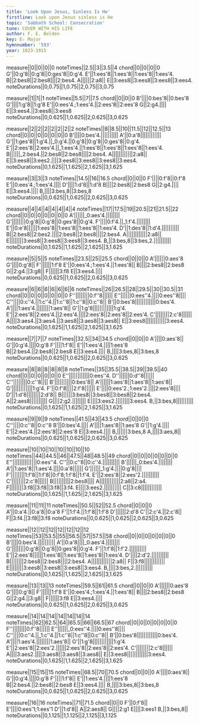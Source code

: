 ```yaml
---
title: 'Look Upon Jesus, Sinless Is He'
firstline: Look upon Jesus sinless is He
topic: 'Sabbath School: Consecration'
tune: COVER WITH HIS LIFE
author: F. E. Belden
key: E♭ Major
hymnnumber: '593'
year: 1823-1915
---
```

measure||0||0||0||0
noteTimes||2.5||3||3.5||4
chord||0||0||0||0
G'||0:g'8||0:g'8||0:ges'8||0:g'4.
E'||1:ees'8||1:ees'8||1:ees'8||1:ees'4.
B||2:bes8||2:bes8||||2:bes4.
A||||||2:a8||
E||3:ees8||3:ees8||3:ees8||3:ees4.
noteDurations||0,0.75||1,0.75||2,0.75||3,0.75

measure||1||1||1
noteTimes||5.5||7||7.5
chord||0||0||0
B'||||0:bes'8||0:bes'8
G'||||1:g'8||1:g'8
E'||0:ees'4.;1:ees'4.||2:ees'8||2:ees'8
G||2:g4.||||
E||3:ees4.||3:ees8||3:ees8
noteDurations||0,0.625||1,0.625||2,0.625||3,0.625

measure||2||2||2||2||2||2||2
noteTimes||8||8.5||10||11.5||12||12.5||13
chord||0||0||0||0||0||0||0
B'||||0:bes'4.||||||||||
A'||0:a'8||||||||||||
G'||1:ges'8||1:g'4.||_0:g'4.||0:g'8||0:g'8||0:ges'8||0:g'4.
E'||2:ees'8||2:ees'4.||_1:ees'4.||1:ees'8||1:ees'8||1:ees'8||1:ees'4.
B||||||_2:bes4.||2:bes8||2:bes8||||2:bes4.
A||||||||||||2:a8||
E||3:ees8||3:ees2.||||3:ees8||3:ees8||3:ees8||3:ees4.
noteDurations||0,1.625||1,1.625||2,1.625||3,1.625

measure||3||3||3
noteTimes||14.5||16||16.5
chord||0||0||0
F'||||0:f'8||0:f'8
E'||0:ees'4.;1:ees'4.||||
D'||||1:d'8||1:d'8
B||||2:bes8||2:bes8
G||2:g4.||||
E||3:ees4.||||
B,||||3:bes,8||3:bes,8
noteDurations||0,0.625||1,0.625||2,0.625||3,0.625

measure||4||4||4||4||4||4||4
noteTimes||17||17.5||19||20.5||21||21.5||22
chord||0||0||0||0||0||0||0
A'||||||_0:aes'4.||||||||
G'||||||||0:g'8||0:g'8||0:ges'8||0:g'4.
F'||||0:f'4.||_1:f'4.||||||||
E'||0:e'8||||||1:ees'8||1:ees'8||1:ees'8||1:ees'4.
D'||1:des'8||1:d'4.||||||||||
B||2:bes8||2:bes2.||||2:bes8||2:bes8||||2:bes4.
A||||||||||||2:a8||
E||||||||3:ees8||3:ees8||3:ees8||3:ees4.
B,||3:bes,8||3:bes,2.||||||||||
noteDurations||0,1.625||1,1.625||2,1.625||3,1.625

measure||5||5||5
noteTimes||23.5||25||25.5
chord||0||0||0
A'||||||0:aes'8
G'||||0:g'8||
F'||||||1:f'8
E'||0:ees'4.;1:ees'4.||1:ees'8||
B||||2:bes8||2:bes8
G||2:g4.||3:g8||
F||||||3:f8
E||3:ees4.||||
noteDurations||0,0.625||1,0.625||2,0.625||3,0.625

measure||6||6||6||6||6||6||6
noteTimes||26||26.5||28||29.5||30||30.5||31
chord||0||0||0||0||0||0||0
F''||||||||0:f''8||||||
E''||||||0:ees''4.||||0:ees''8||||
C''||||0:c''4.||1:c''4.||1:c''8||1:c''8||0:c''8||
B'||0:bes'8||||||||||||0:bes'4.
A'||||1:aes'4.||||||||1:aes'8||
G'||1:g'8||||||||||||1:g'4.
E'||2:ees'8||2:ees'4.||2:ees'4.||||2:ees'8||2:ees'8||2:ees'4.
C'||||||||2:c'8||||||
A||||3:aes4.||3:aes4.||3:aes8||3:aes8||3:aes8||
E||3:ees8||||||||||||3:ees4.
noteDurations||0,1.625||1,1.625||2,1.625||3,1.625

measure||7||7||7
noteTimes||32.5||34||34.5
chord||0||0||0
A'||||0:aes'8||
G'||0:g'4.||||0:g'8
F'||||1:f'8||
E'||1:ees'4.||||1:ees'8
B||2:bes4.||2:bes8||2:bes8
E||3:ees4.||||
B,||||3:bes,8||3:bes,8
noteDurations||0,0.625||1,0.625||2,0.625||3,0.625

measure||8||8||8||8||8||8
noteTimes||35||35.5||38.5||39||39.5||40
chord||0||0||0||0||0||0
E''||||||||||||0:ees''4.
D''||||||0:d''8||||||
C''||||||||0:c''8||||
B'||||||||||0:bes'8||
A'||||||1:aes'8||1:aes'8||1:aes'8||
G'||||||||||||1:g'4.
F'||0:f'8||||2:f'8||||||
E'||||0:ees'2.;1:ees'2.||||2:ees'8||||
D'||1:d'8||||||||2:d'8||
B||||||3:bes8||3:bes8||3:bes8||2:bes4.
A||2:aes8||||||||||
G||||2:g2.||||||||
E||||3:ees2.||||||||3:ees4.
B,||3:bes,8||||||||||
noteDurations||0,1.625||1,1.625||2,1.625||3,1.625

measure||9||9||9
noteTimes||41.5||43||43.5
chord||0||0||0
C''||||0:c''8||0:c''8
B'||0:bes'4.||||
A'||||1:aes'8||1:aes'8
G'||1:g'4.||||
E'||2:ees'4.||2:ees'8||2:ees'8
E||3:ees4.||||
B,||||||3:bes,8
A,||||3:aes,8||
noteDurations||0,0.625||1,0.625||2,0.625||3,0.625

measure||10||10||10||10||10||10||10
noteTimes||44||44.5||46||47.5||48||48.5||49
chord||0||0||0||0||0||0||0
E''||||||||||||||0:ees''4.
C''||0:c''8||0:c''4.||||||||||
B'||||||_0:bes'4.||||||||
A'||1:aes'8||1:aes'4.||||0:a'8||||||
G'||||||_1:g'4.||||0:g'8||||
F'||||||||1:f'8||1:f'8||0:f'8;1:f'8||1:f'4.
E'||2:ees'8||2:ees'2.||||||||||
C'||||||||2:c'8||||||
B||||||||||2:bes8||||
A||||||||||||2:a8||2:a4.
F||||||||3:f8||3:f8||3:f8||3:f4.
E||||3:ees2.||||||||||
C||3:c8||||||||||||
noteDurations||0,1.625||1,1.625||2,1.625||3,1.625

measure||11||11||11
noteTimes||50.5||52||52.5
chord||0||0||0
A'||0:a'4.||0:a'8||0:a'8
F'||1:f'4.||1:f'8||1:f'8
D'||||||2:d'8
C'||2:c'4.||2:c'8||
F||3:f4.||3:f8||3:f8
noteDurations||0,0.625||1,0.625||2,0.625||3,0.625

measure||12||12||12||12||12||12||12
noteTimes||53||53.5||55||56.5||57||57.5||58
chord||0||0||0||0||0||0||0
B'||||0:bes'4.||||||||||
A'||0:a'8||||_0:aes'4.||||||||
G'||||||||0:g'8||0:g'8||0:ges'8||0:g'4.
F'||1:f'8||1:f'2.||||||||||
E'||2:ees'8||||||1:ees'8||1:ees'8||1:ees'8||1:ees'4.
D'||||2:d'2.||||||||||
B||||||||2:bes8||2:bes8||||2:bes4.
A||||||||||||2:a8||
F||3:f8||||||||||||
E||||||||3:ees8||3:ees8||3:ees8||3:ees4.
B,||||3:bes,2.||||||||||
noteDurations||0,1.625||1,1.625||2,1.625||3,1.625

measure||13||13||13
noteTimes||59.5||61||61.5
chord||0||0||0
A'||||||0:aes'8
G'||||0:g'8||
F'||||||1:f'8
E'||0:ees'4.;1:ees'4.||1:ees'8||
B||||2:bes8||2:bes8
G||2:g4.||3:g8||
F||||||3:f8
E||3:ees4.||||
noteDurations||0,0.625||1,0.625||2,0.625||3,0.625

measure||14||14||14||14||14||14||14
noteTimes||62||62.5||64||65.5||66||66.5||67
chord||0||0||0||0||0||0||0
F''||||||||0:f''8||||||
E''||||||_0:ees''4.||||0:ees''8||||
C''||||0:c''4.||_1:c''4.||1:c''8||1:c''8||0:c''8||
B'||0:bes'8||||||||||||0:bes'4.
A'||||1:aes'4.||||||||1:aes'8||
G'||1:g'8||||||||||||1:g'4.
E'||2:ees'8||2:ees'2.||||||2:ees'8||2:ees'8||2:ees'4.
C'||||||||2:c'8||||||
A||||3:aes2.||||3:aes8||3:aes8||3:aes8||
E||3:ees8||||||||||||3:ees4.
noteDurations||0,1.625||1,1.625||2,1.625||3,1.625

measure||15||15||15
noteTimes||68.5||70||70.5
chord||0||0||0
A'||||0:aes'8||
G'||0:g'4.||||0:g'8
F'||||1:f'8||
E'||1:ees'4.||||1:ees'8
B||2:bes4.||2:bes8||2:bes8
E||3:ees4.||||
B,||||3:bes,8||3:bes,8
noteDurations||0,0.625||1,0.625||2,0.625||3,0.625

measure||16||16
noteTimes||71||71.5
chord||0||0
F'||0:f'8||
E'||||0:ees'1;1:ees'1
D'||1:d'8||
A||2:aes8||
G||||2:g1
E||||3:ees1
B,||3:bes,8||
noteDurations||0,1.125||1,1.125||2,1.125||3,1.125

